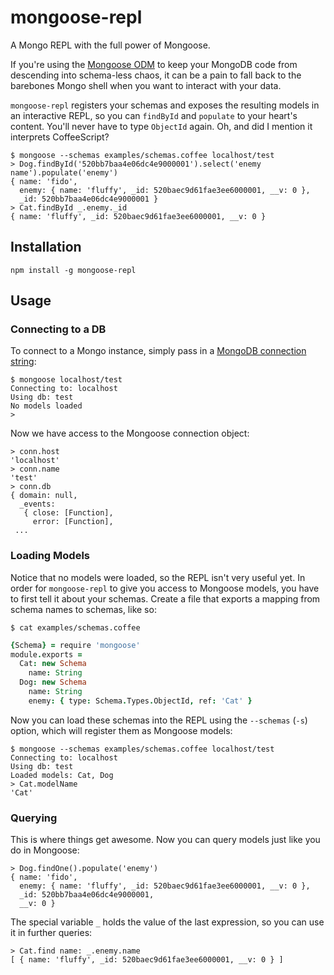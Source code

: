 # mongoose-repl

A Mongo REPL with the full power of Mongoose.

If you're using the [Mongoose ODM](http://mongoosejs.com/) to keep your MongoDB code from descending into schema-less chaos, it can be a pain to fall back to the barebones Mongo shell when you want to interact with your data.

`mongoose-repl` registers your schemas and exposes the resulting models in an interactive REPL, so you can `findById` and `populate` to your heart's content. You'll never have to type `ObjectId` again. Oh, and did I mention it interprets CoffeeScript?

    $ mongoose --schemas examples/schemas.coffee localhost/test
    > Dog.findById('520bb7baa4e06dc4e9000001').select('enemy name').populate('enemy')
    { name: 'fido',
      enemy: { name: 'fluffy', _id: 520baec9d61fae3ee6000001, __v: 0 },
      _id: 520bb7baa4e06dc4e9000001 }
    > Cat.findById _.enemy._id
    { name: 'fluffy', _id: 520baec9d61fae3ee6000001, __v: 0 }

## Installation

    npm install -g mongoose-repl

## Usage

### Connecting to a DB

To connect to a Mongo instance, simply pass in a [MongoDB connection string](http://docs.mongodb.org/manual/reference/connection-string/):

    $ mongoose localhost/test 
    Connecting to: localhost
    Using db: test
    No models loaded
    >

Now we have access to the Mongoose connection object:

    > conn.host
    'localhost'
    > conn.name
    'test'
    > conn.db
    { domain: null,
      _events: 
       { close: [Function],
         error: [Function],
     ...

### Loading Models

Notice that no models were loaded, so the REPL isn't very useful yet. In order for `mongoose-repl` to give you access to Mongoose models, you have to first tell it about your schemas. Create a file that exports a mapping from schema names to schemas, like so:

    $ cat examples/schemas.coffee
```coffeescript
{Schema} = require 'mongoose'
module.exports =
  Cat: new Schema
    name: String
  Dog: new Schema
    name: String
    enemy: { type: Schema.Types.ObjectId, ref: 'Cat' }
```

Now you can load these schemas into the REPL using the `--schemas` (`-s`) option, which will register them as Mongoose models:

    $ mongoose --schemas examples/schemas.coffee localhost/test
    Connecting to: localhost
    Using db: test
    Loaded models: Cat, Dog
    > Cat.modelName
    'Cat'

### Querying

This is where things get awesome. Now you can query models just like you do in Mongoose:

    > Dog.findOne().populate('enemy')
    { name: 'fido',
      enemy: { name: 'fluffy', _id: 520baec9d61fae3ee6000001, __v: 0 },
      _id: 520bb7baa4e06dc4e9000001,
      __v: 0 }

The special variable `_` holds the value of the last expression, so you can use it in further queries:

    > Cat.find name: _.enemy.name
    [ { name: 'fluffy', _id: 520baec9d61fae3ee6000001, __v: 0 } ]
